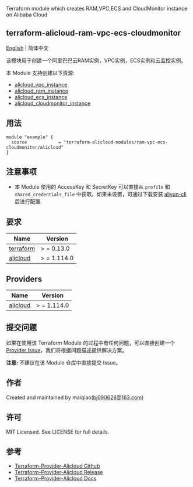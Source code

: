 Terraform module which creates RAM,VPC,ECS and CloudMonitor instance on Alibaba Cloud

terraform-alicloud-ram-vpc-ecs-cloudmonitor
---


[English](README.md) | 简体中文

该模块用于创建一个阿里巴巴云RAM实例，VPC实例，ECS实例和云监控实例。

本 Module 支持创建以下资源:

* [alicloud_vpc_instance](https://registry.terraform.io/providers/aliyun/alicloud/latest/docs/resources/vpc)
* [alicloud_ram_instance](https://registry.terraform.io/providers/aliyun/alicloud/latest/docs/resources/ram_user)
* [alicloud_ecs_instance](https://registry.terraform.io/providers/aliyun/alicloud/latest/docs/resources/instance)
* [alicloud_cloudmonitor_instance](https://registry.terraform.io/providers/aliyun/alicloud/latest/docs/resources/cms_alarm)

## 用法

```hcl
module "example" {
  source            = "terraform-alicloud-modules/ram-vpc-ecs-cloudmonitor/alicloud"
}
```

## 注意事项

* 本 Module 使用的 AccessKey 和 SecretKey 可以直接从 `profile` 和 `shared_credentials_file`
  中获取。如果未设置，可通过下载安装 [aliyun-cli](https://github.com/aliyun/aliyun-cli#installation) 后进行配置.

## 要求

| Name | Version |
|------|---------|
| <a name="requirement_terraform"></a> [terraform](#requirement\_terraform) | > = 0.13.0 |
| <a name="requirement_alicloud"></a> [alicloud](#requirement\_alicloud) | > = 1.114.0 |

## Providers

| Name | Version |
|------|---------|
| <a name="provider_alicloud"></a> [alicloud](#provider\_alicloud) | > = 1.114.0 |

## 提交问题

如果在使用该 Terraform Module
的过程中有任何问题，可以直接创建一个 [Provider Issue](https://github.com/aliyun/terraform-provider-alicloud/issues/new)，我们将根据问题描述提供解决方案。

**注意:** 不建议在该 Module 仓库中直接提交 Issue。

## 作者

Created and maintained by maiqiao(bj090628@163.com)

## 许可

MIT Licensed. See LICENSE for full details.

## 参考

* [Terraform-Provider-Alicloud Github](https://github.com/aliyun/terraform-provider-alicloud)
* [Terraform-Provider-Alicloud Release](https://releases.hashicorp.com/terraform-provider-alicloud/)
* [Terraform-Provider-Alicloud Docs](https://registry.terraform.io/providers/aliyun/alicloud/latest/docs)
